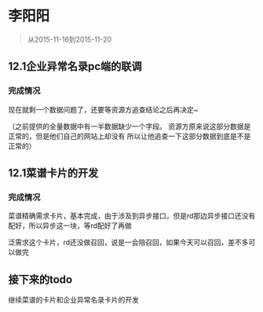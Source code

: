# 李阳阳

> 从2015-11-16到2015-11-20

## 12.1企业异常名录pc端的联调

### 完成情况

现在就剩一个数据问题了，还要等资源方追查结论之后再决定~

（之前提供的全量数据中有一半数据缺少一个字段。
资源方原来说这部分数据是正常的，但是他们自己的网站上却没有
所以让他追查一下这部分数据到底是不是正常的）


## 12.1菜谱卡片的开发

### 完成情况

菜谱精确需求卡片，基本完成，由于涉及到异步接口，但是rd那边异步接口还没有配好，所以异步这一块，等rd配好了再做

泛需求这个卡片，rd还没做召回，说是一会陪召回，如果今天可以召回，差不多可以做完

## 接下来的todo


继续菜谱的卡片和企业异常名录卡片的开发